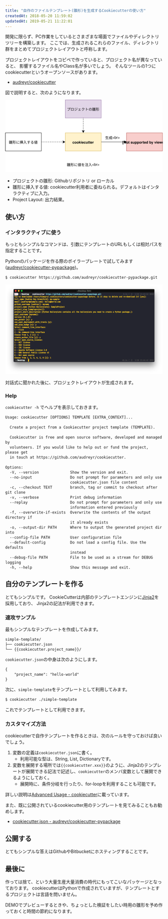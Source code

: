 ```yaml
---
title: "自作のファイルテンプレート(雛形)を生成するCookiecutterの使い方"
createdAt: 2018-05-20 11:59:02
updatedAt: 2019-05-21 11:22:01
---
```


開発に限らず、PC作業をしているとさまざまな場面でファイルやディレクトリツリーを構築します。
ここでは、生成されるこれらのファイル、ディレクトリ群をまとめてプロジェクトレイアウトと呼称します。

プロジェクトレイアウトをコピペで作っていると、プロジェクト名が異なっていると、
影響するファイル名やClass名が多いでしょう。
そんなツールの1つにcookiecutterというオープンソースがあります。

* [audreyr/cookiecutter](https://github.com/audreyr/cookiecutter)

図で説明すると、次のようになります。

![CookieCutterのアーキテクチャ](cookiecutter-architecture.svg)

- プロジェクトの雛形: Githubリポジトリ or ローカル
- 雛形に挿入する値: cookiecutter利用者に委ねられる。デフォルトはインタラクティブに入力。
- Project Layout: 出力結果。

## 使い方

### インタラクティブに使う

もっともシンプルなコマンドは、引数にテンプレートのURLもしくは相対パスを指定することです。

Pythonのパッケージを作る際のボイラープレートで試してみます([audreyr/cookiecutter-pypackage](https://github.com/audreyr/cookiecutter-pypackage))。

```bash
$ cookiecutter https://github.com/audreyr/cookiecutter-pypackage.git
```

![CookieCutterを実行したときの画像](cookiecutter-sample.png)

対話式に聞かれた後に、プロジェクトレイアウトが生成されます。

### Help

`cookiecutter -h` でヘルプを表示しておきます。

```
Usage: cookiecutter [OPTIONS] TEMPLATE [EXTRA_CONTEXT]...

  Create a project from a Cookiecutter project template (TEMPLATE).

  Cookiecutter is free and open source software, developed and managed by
  volunteers. If you would like to help out or fund the project, please get
  in touch at https://github.com/audreyr/cookiecutter.

Options:
  -V, --version              Show the version and exit.
  --no-input                 Do not prompt for parameters and only use
                             cookiecutter.json file content
  -c, --checkout TEXT        branch, tag or commit to checkout after git clone
  -v, --verbose              Print debug information
  --replay                   Do not prompt for parameters and only use
                             information entered previously
  -f, --overwrite-if-exists  Overwrite the contents of the output directory if
                             it already exists
  -o, --output-dir PATH      Where to output the generated project dir into
  --config-file PATH         User configuration file
  --default-config           Do not load a config file. Use the defaults
                             instead
  --debug-file PATH          File to be used as a stream for DEBUG logging
  -h, --help                 Show this message and exit.

```

## 自分のテンプレートを作る

とてもシンプルです。
CookieCutterは内部のテンプレートエンジンに[Jinja2](http://jinja.pocoo.org/docs/2.10/)を採用しており、
Jinja2の記法が利用できます。

### 速攻サンプル

最もシンプルなテンプレートを作成してみます。

```
simple-template/
├── cookiecutter.json
└── {{cookiecutter.project_name}}/
```

`cookiecutter.json`の中身は次のようにします。

```
{
	"project_name": "hello-world"
}
```

次に、`simple-template`をテンプレートとして利用してみます。

```bash
$ cookiecutter ./simple-template
```

これでテンプレートとして利用できます。

### カスタマイズ方法

cookiecutterで自作テンプレートを作るときは、次のルールを守っておけば良いでしょう。

1. 変数の定義は`cookiecutter.json`に書く。
    - 利用可能な型は、String, List, Dictionaryです。
2. 変数を展開する場所では`{{cookiecutter.xxx}}`のように、Jinja2のテンプレートが展開できる記法で記述し、`cookiecutter`のメンバ変数として展開できるようにしておく。
    - 展開時に、条件分岐を行ったり、for-loopを利用することも可能です。


詳しい説明は[Advanced Usage - cookiecutter](https://cookiecutter.readthedocs.io/en/latest/advanced/index.html)に載っています。

また、既に公開されているcookiecutter用のテンプレートを見てみることもお勧めします。

- [cookiecutter.json - audreyr/cookiecutter-pypackage](https://github.com/audreyr/cookiecutter-pypackage/blob/master/cookiecutter.json)

## 公開する

とてもシンプルな答えはGithubやBitbucketにホスティングすることです。

## 最後に

作っては捨て、という大量生産大量消費の時代にもってこいなパッケージとなっております。
cookiecutterはPythonで作成されていますが、テンプレートとするプロジェクトは言語を問いません。

DEMOでプレビューするときや、ちょっとした検証をしたい時用の雛形を予め作っておくと時間の節約になります。



